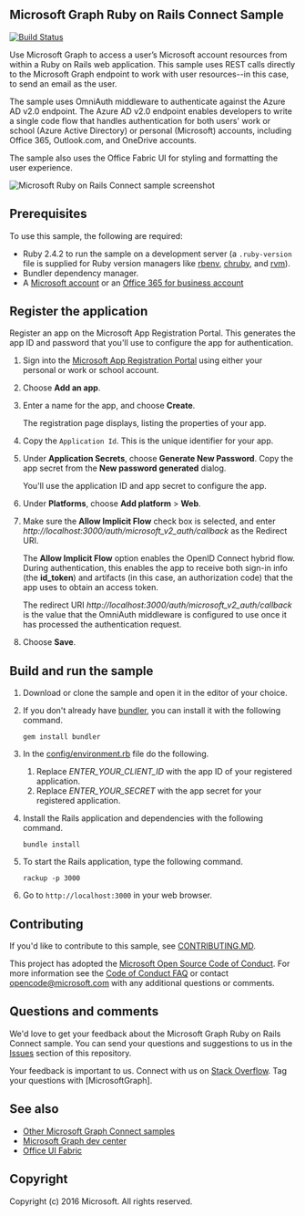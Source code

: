 ﻿## Microsoft Graph Ruby on Rails Connect Sample

[![Build Status](https://api.travis-ci.org/microsoftgraph/ruby-connect-rest-sample.svg?branch=master)](https://travis-ci.org/microsoftgraph/ruby-connect-rest-sample)

Use Microsoft Graph to access a user’s Microsoft account resources from within a Ruby on Rails web application. This sample uses REST calls directly to the Microsoft Graph endpoint to work with user resources--in this case, to send an email as the user.

The sample uses OmniAuth middleware to authenticate against the Azure AD v2.0 endpoint. The Azure AD v2.0 endpoint enables developers to write a single code flow that handles authentication for both users' work or school (Azure Active Directory) or personal (Microsoft) accounts, including Office 365, Outlook.com, and OneDrive accounts.

The sample also uses the Office Fabric UI for styling and formatting the user experience.

![Microsoft Ruby on Rails Connect sample screenshot](/readme-images/Microsoft-Graph-Ruby-Connect-UI.png)

## Prerequisites

To use this sample, the following are required:

- Ruby 2.4.2 to run the sample on a development server (a `.ruby-version` file is supplied for Ruby version managers like [rbenv](https://github.com/rbenv/rbenv#choosing-the-ruby-version), [chruby](https://github.com/postmodern/chruby#auto-switching), and [rvm](https://rvm.io/workflow/projects)).
- Bundler dependency manager.
- A [Microsoft account](https://www.outlook.com/) or an [Office 365 for business account](https://msdn.microsoft.com/en-us/office/office365/howto/setup-development-environment#bk_Office365Account)

## Register the application

Register an app on the Microsoft App Registration Portal. This generates the app ID and password that you'll use to configure the app for authentication.

1. Sign into the [Microsoft App Registration Portal](https://apps.dev.microsoft.com/) using either your personal or work or school account.

2. Choose **Add an app**.

3. Enter a name for the app, and choose **Create**.

	The registration page displays, listing the properties of your app.

4. Copy the `Application Id`. This is the unique identifier for your app.

5. Under **Application Secrets**, choose **Generate New Password**. Copy the app secret from the **New password generated** dialog.

	You'll use the application ID and app secret to configure the app.

6. Under **Platforms**, choose **Add platform** > **Web**.

7. Make sure the **Allow Implicit Flow** check box is selected, and enter *http://localhost:3000/auth/microsoft_v2_auth/callback* as the Redirect URI.

	The **Allow Implicit Flow** option enables the OpenID Connect hybrid flow. During authentication, this enables the app to receive both sign-in info (the **id_token**) and artifacts (in this case, an authorization code) that the app uses to obtain an access token.

	The redirect URI *http://localhost:3000/auth/microsoft_v2_auth/callback* is the value that the OmniAuth middleware is configured to use once it has processed the authentication request.

8. Choose **Save**.

## Build and run the sample

1. Download or clone the sample and open it in the editor of your choice.
1. If you don't already have [bundler](http://bundler.io/), you can install it with the following command.

	```
	gem install bundler
	```
2. In the [config/environment.rb](config/environment.rb) file do the following.
    1. Replace *ENTER_YOUR_CLIENT_ID* with the app ID of your registered  application.
    2. Replace *ENTER_YOUR_SECRET* with the app secret for your registered application.

3. Install the Rails application and dependencies with the following command.

	```
	bundle install
	```
4. To start the Rails application, type the following command.

	```
	rackup -p 3000
	```
5. Go to ```http://localhost:3000``` in your web browser.

<a name="contributing"></a>
## Contributing ##

If you'd like to contribute to this sample, see [CONTRIBUTING.MD](/CONTRIBUTING.md).

This project has adopted the [Microsoft Open Source Code of Conduct](https://opensource.microsoft.com/codeofconduct/). For more information see the [Code of Conduct FAQ](https://opensource.microsoft.com/codeofconduct/faq/) or contact [opencode@microsoft.com](mailto:opencode@microsoft.com) with any additional questions or comments.

## Questions and comments

We'd love to get your feedback about the Microsoft Graph Ruby on Rails Connect sample. You can send your questions and suggestions to us in the [Issues](https://github.com/microsoftgraph/ruby-connect-rest-sample/issues) section of this repository.

Your feedback is important to us. Connect with us on [Stack Overflow](http://stackoverflow.com/questions/tagged/office365+or+microsoftgraph). Tag your questions with [MicrosoftGraph].

## See also

- [Other Microsoft Graph Connect samples](https://github.com/MicrosoftGraph?utf8=%E2%9C%93&query=-Connect)
- [Microsoft Graph dev center](http://graph.microsoft.io)
- [Office UI Fabric](https://github.com/OfficeDev/Office-UI-Fabric)

## Copyright
Copyright (c) 2016 Microsoft. All rights reserved.
